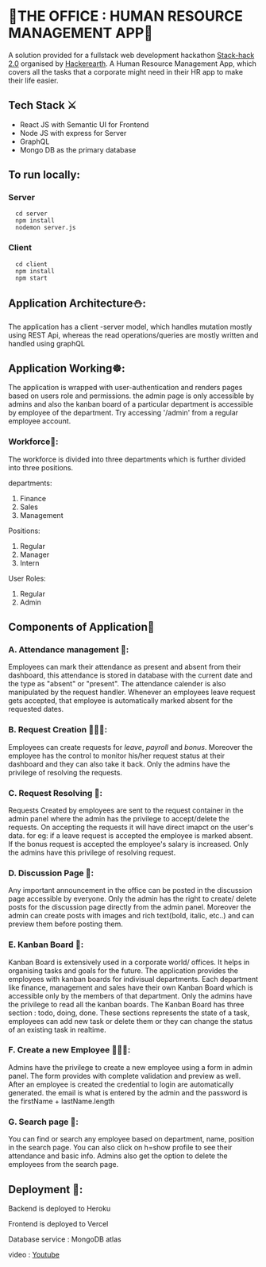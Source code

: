 <h1 text-align = "center">💼THE OFFICE : HUMAN RESOURCE MANAGEMENT APP💼</h1>

<p>
  A solution provided for a fullstack web development hackathon <a href="https://www.hackerearth.com/challenges/hackathon/stackhack-20/">Stack-hack 2.0</a> 
  organised by <a href="https://www.hackerearth.com">Hackerearth</a>. A Human 
  Resource Management App, which covers all the tasks that a corporate might need in their HR app to make their life easier.
</p>

## Tech Stack ⚔
<ul>
  <li>React JS with Semantic UI for Frontend</li>
  <li>Node JS with express for Server</li>
  <li>GraphQL</li>
  <li>Mongo DB as the primary database</li>
</ul>

## To run locally:
### Server
```
  cd server
  npm install 
  nodemon server.js
```

### Client
```
  cd client
  npm install 
  npm start
```
## Application Architecture⛄️:
<p>The application has a client -server model, which handles mutation mostly using REST Api, whereas the read operations/queries are mostly written and handled
using graphQL</p>

## Application Working☸️:
<p>
 The application is wrapped with user-authentication and renders pages based on users role and permissions.
 the admin page is only accessible by admins and also the kanban board of a particular department is accessible by employee of the department.
 Try accessing '/admin' from a regular employee account.
</p>

### Workforce🦾:
<p>
 The workforce is divided into three departments which is further divided into three positions.
 
 departments: 
 
 <ol>
  <li>Finance</li>
  <li>Sales</li>
  <li>Management</li>
 </ol>
 
 Positions: 
 
 <ol>
  <li>Regular</li>
  <li>Manager</li>
  <li>Intern</li>
 </ol>
</p>

User Roles: 
 
 <ol>
  <li>Regular</li>
  <li>Admin</li>
 </ol>
</p>

## Components of Application🐳

### A. Attendance management 📅: 
<p>
Employees can mark their attendance as present and absent from their dashboard, this attendance is stored in database with the current date and the
type as "absent" or "present". The attendance calender is also manipulated by the request handler. Whenever an employees leave request gets accepted,
that employee is automatically marked absent for the requested dates.
</p>

### B. Request Creation 👨🏻‍💻: 
<p>
Employees can create requests for <em>leave</em>, <em>payroll</em> and <em>bonus</em>. Moreover the employee has the control to monitor his/her request status 
at their dashboard and they can also take it back. Only the admins have the privilege of resolving the requests.  
</p>

### C. Request Resolving 💯: 
<p>
Requests Created by employees are sent to the request container in the admin panel where the admin has the privilege to accept/delete the requests.
On accepting the requests it will have direct imapct on the user's data. for eg: if a leave request is accepted the employee is marked absent.
If the bonus request is accepted the employee's salary is increased.
Only the admins have this privilege of resolving request.
</p>

### D. Discussion Page 📣: 
<p>
Any important announcement in the office can be posted in the discussion page accessible by everyone. Only the admin has the right to create/ delete posts
for the discussion page directly from the admin panel. Moreover the admin can create posts with images and rich text(bold, italic, etc..) and can preview 
them before posting them.
</p>

### E. Kanban Board 📝: 
<p>
Kanban Board is extensively used in a corporate world/ offices. It helps in organising tasks and goals for the future. The application provides the employees
with kanban boards for indivisual departments. Each department like finance, management and sales have their own Kanban Board which is accessible only by the
members of that department.
Only the admins have the privilege to read all the kanban boards.
The Kanban Board has three section : todo, doing, done. These sections represents the state of a task, employees can add new task or delete them or they 
can change the status of an existing task in realtime.
</p>

### F. Create a new Employee 👨🏼‍🎓: 
<p>
Admins have the privilege to create a new employee using a form in admin panel. The form provides with complete validation and preview as well.
After an employee is created the credential to login are automatically generated. the email is what is entered by the admin and the password is the 
firstName + lastName.length
</p>

### G. Search page 🔎: 
<p>
You can find or search any employee based on department, name, position in the search page. You can also click on h=show profile to see their attendance and 
basic info.
Admins also get the option to delete the employees from the search page.
</p>

## Deployment 🚀:
<p>Backend is deployed to Heroku</p>
<p>Frontend is deployed to Vercel</p>
<p>Database service : MongoDB atlas</p>

video : <a href="https://www.youtube.com/watch?v=q0KDqRb581o&feature=youtu.be">Youtube</a>
